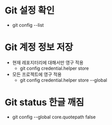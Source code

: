 # Git 설정 확인
- git config --list

# Git 계정 정보 저장
- 현재 레포지터리에 대해서만 영구 적용
  - git config credential.helper store
- 모든 프로젝트에 영구 적용
  - git config credential.helper store --global


# Git status 한글 깨짐
- git config --global core.quotepath false